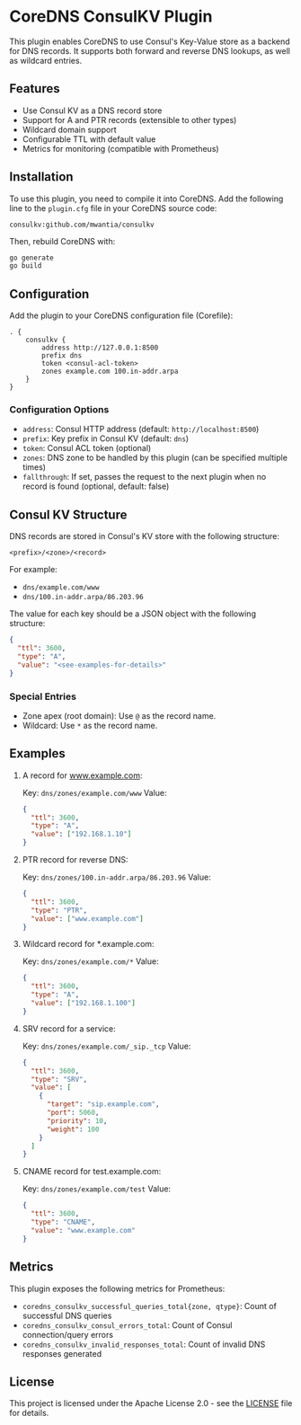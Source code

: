 # CoreDNS ConsulKV Plugin

This plugin enables CoreDNS to use Consul's Key-Value store as a backend for DNS records. It supports both forward and reverse DNS lookups, as well as wildcard entries.

## Features

- Use Consul KV as a DNS record store
- Support for A and PTR records (extensible to other types)
- Wildcard domain support
- Configurable TTL with default value
- Metrics for monitoring (compatible with Prometheus)

## Installation

To use this plugin, you need to compile it into CoreDNS. Add the following line to the `plugin.cfg` file in your CoreDNS source code:

```
consulkv:github.com/mwantia/consulkv
```

Then, rebuild CoreDNS with:

```sh
go generate
go build
```

## Configuration

Add the plugin to your CoreDNS configuration file (Corefile):

```corefile
. {
    consulkv {
        address http://127.0.0.1:8500
        prefix dns
        token <consul-acl-token>
        zones example.com 100.in-addr.arpa
    }
}
```

### Configuration Options

- `address`: Consul HTTP address (default: `http://localhost:8500`)
- `prefix`: Key prefix in Consul KV (default: `dns`)
- `token`: Consul ACL token (optional)
- `zones`: DNS zone to be handled by this plugin (can be specified multiple times)
- `fallthrough`: If set, passes the request to the next plugin when no record is found (optional, default: false)

## Consul KV Structure

DNS records are stored in Consul's KV store with the following structure:

```
<prefix>/<zone>/<record>
```

For example:

- `dns/example.com/www`
- `dns/100.in-addr.arpa/86.203.96`

The value for each key should be a JSON object with the following structure:

```json
{
  "ttl": 3600,
  "type": "A",
  "value": "<see-examples-for-details>"
}
```

### Special Entries

- Zone apex (root domain): Use `@` as the record name.
- Wildcard: Use `*` as the record name.

## Examples

1. A record for www.example.com:

   Key: `dns/zones/example.com/www`
   Value:
   ```json
   {
     "ttl": 3600,
     "type": "A",
     "value": ["192.168.1.10"]
   }
   ```

2. PTR record for reverse DNS:

   Key: `dns/zones/100.in-addr.arpa/86.203.96`
   Value:
   ```json
   {
     "ttl": 3600,
     "type": "PTR",
     "value": ["www.example.com"]
   }
   ```

3. Wildcard record for *.example.com:

   Key: `dns/zones/example.com/*`
   Value:
   ```json
   {
     "ttl": 3600,
     "type": "A",
     "value": ["192.168.1.100"]
   }
   ```

4. SRV record for a service:

   Key: `dns/zones/example.com/_sip._tcp`
   Value:
   ```json
   {
     "ttl": 3600,
     "type": "SRV",
     "value": [
       {
         "target": "sip.example.com",
         "port": 5060,
         "priority": 10,
         "weight": 100
       }
     ]
   }

3. CNAME record for test.example.com:

   Key: `dns/zones/example.com/test`
   Value:
   ```json
   {
     "ttl": 3600,
     "type": "CNAME",
     "value": "www.example.com"
   }
   ```

## Metrics

This plugin exposes the following metrics for Prometheus:

- `coredns_consulkv_successful_queries_total{zone, qtype}`: Count of successful DNS queries
- `coredns_consulkv_consul_errors_total`: Count of Consul connection/query errors
- `coredns_consulkv_invalid_responses_total`: Count of invalid DNS responses generated

## License

This project is licensed under the Apache License 2.0 - see the [LICENSE](LICENSE) file for details.
